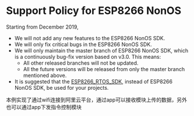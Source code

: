 # Support Policy for ESP8266 NonOS

Starting from December 2019, 

* We will not add any new features to the ESP8266 NonOS SDK.
* We will only fix critical bugs in the ESP8266 NonOS SDK.
* We will only maintain the master branch of ESP8266 NonOS SDK, which is a continuously bug-fix version based on v3.0. This means:
	* All other released branches will not be updated.
	* All the future versions will be released from only the master branch mentioned above.
* It is suggested that the [ESP8266_RTOS_SDK](https://github.com/espressif/ESP8266_RTOS_SDK), instead of ESP8266 NonOS SDK, be used for your projects.

本例实现了通过wifi连接到阿里云平台，通过app可以接收模块上传的数据，另外也可以通过app下发指令控制模块